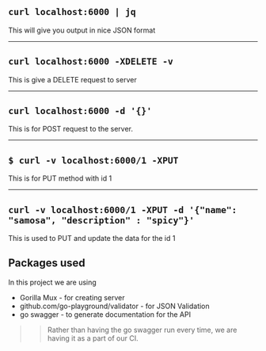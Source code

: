 ## `curl localhost:6000 | jq`

This will give you output in nice JSON format

<hr>

## `curl localhost:6000 -XDELETE -v`

This is give a DELETE request to server

<hr>

## `curl localhost:6000 -d '{}'`

This is for POST request to the server.

<hr>

## `$ curl -v localhost:6000/1 -XPUT`

This is for PUT method with id 1

<hr>

## `curl -v localhost:6000/1 -XPUT -d '{"name": "samosa", "description" : "spicy"}'`

This is used to PUT and update the data for the id 1

## Packages used

In this project we are using
- Gorilla Mux - for creating server
- github.com/go-playground/validator - for JSON Validation
- go swagger - to generate documentation for the API

>> Rather than having the go swagger run every time, we are having it as a part of our CI.